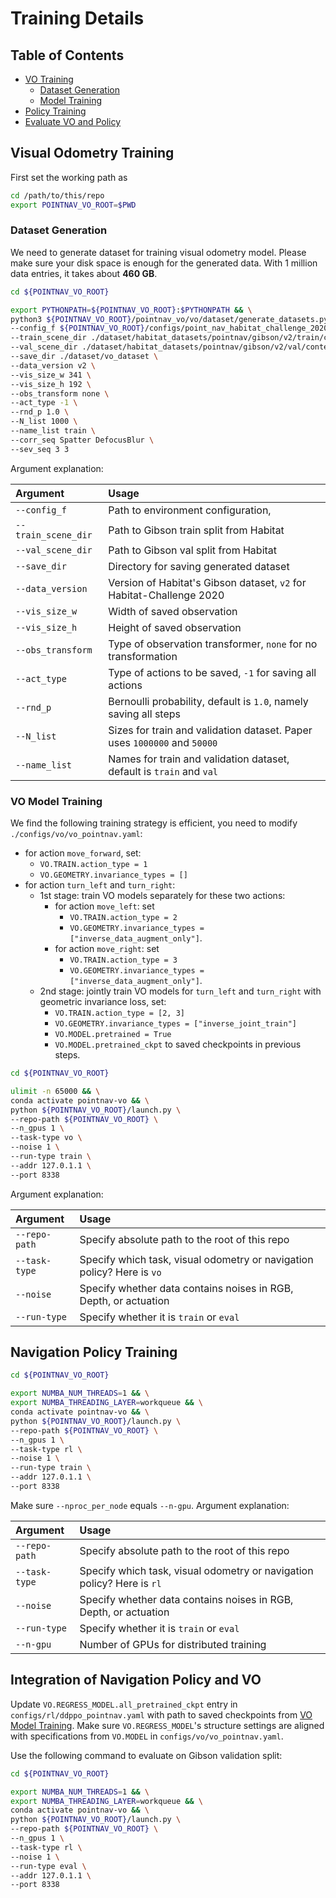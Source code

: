 # Training Details

## Table of Contents

- [VO Training](#visual-odometry-training)
  - [Dataset Generation](#dataset-generation)
  - [Model Training](#vo-model-training)
- [Policy Training](#navigation-policy-training)
- [Evaluate VO and Policy](#integration-of-navigation-policy-and-vo)

## Visual Odometry Training

First set the working path as

```bash
cd /path/to/this/repo
export POINTNAV_VO_ROOT=$PWD
```

### Dataset Generation

We need to generate dataset for training visual odometry model. Please make sure your disk space is enough for the generated data. With 1 million data entries, it takes about **460 GB**.

```bash
cd ${POINTNAV_VO_ROOT}

export PYTHONPATH=${POINTNAV_VO_ROOT}:$PYTHONPATH && \
python3 ${POINTNAV_VO_ROOT}/pointnav_vo/vo/dataset/generate_datasets.py \
--config_f ${POINTNAV_VO_ROOT}/configs/point_nav_habitat_challenge_2020.yaml \
--train_scene_dir ./dataset/habitat_datasets/pointnav/gibson/v2/train/content  \
--val_scene_dir ./dataset/habitat_datasets/pointnav/gibson/v2/val/content \
--save_dir ./dataset/vo_dataset \
--data_version v2 \
--vis_size_w 341 \
--vis_size_h 192 \
--obs_transform none \
--act_type -1 \
--rnd_p 1.0 \
--N_list 1000 \
--name_list train \
--corr_seq Spatter DefocusBlur \
--sev_seq 3 3
```

Argument explanation:

| Argument            | Usage                                                                    |
| :------------------ | :----------------------------------------------------------------------- |
| `--config_f`        | Path to environment configuration,                                       |
| `--train_scene_dir` | Path to Gibson train split from Habitat                                  |
| `--val_scene_dir`   | Path to Gibson val split from Habitat                                    |
| `--save_dir`        | Directory for saving generated dataset                                   |
| `--data_version`    | Version of Habitat's Gibson dataset, `v2` for Habitat-Challenge 2020     |
| `--vis_size_w`      | Width of saved observation                                               |
| `--vis_size_h`      | Height of saved observation                                              |
| `--obs_transform`   | Type of observation transformer, `none` for no transformation            |
| `--act_type`        | Type of actions to be saved, `-1` for saving all actions                 |
| `--rnd_p`           | Bernoulli probability, default is `1.0`, namely saving all steps         |
| `--N_list`          | Sizes for train and validation dataset. Paper uses `1000000` and `50000` |
| `--name_list`       | Names for train and validation dataset, default is `train` and `val`     |

### VO Model Training

We find the following training strategy is efficient, you need to modify `./configs/vo/vo_pointnav.yaml`:

- for action `move_forward`, set:
  - `VO.TRAIN.action_type = 1`
  - `VO.GEOMETRY.invariance_types = []`
- for action `turn_left` and `turn_right`:
  - 1st stage: train VO models separately for these two actions:
    - for action `move_left`: set
      - `VO.TRAIN.action_type = 2`
      - `VO.GEOMETRY.invariance_types = ["inverse_data_augment_only"]`.
    - for action `move_right`: set
      - `VO.TRAIN.action_type = 3`
      - `VO.GEOMETRY.invariance_types = ["inverse_data_augment_only"]`.
  - 2nd stage: jointly train VO models for `turn_left` and `turn_right` with geometric invariance loss, set:
    - `VO.TRAIN.action_type = [2, 3]`
    - `VO.GEOMETRY.invariance_types = ["inverse_joint_train"]`
    - `VO.MODEL.pretrained = True`
    - `VO.MODEL.pretrained_ckpt` to saved checkpoints in previous steps.

```bash
cd ${POINTNAV_VO_ROOT}

ulimit -n 65000 && \
conda activate pointnav-vo && \
python ${POINTNAV_VO_ROOT}/launch.py \
--repo-path ${POINTNAV_VO_ROOT} \
--n_gpus 1 \
--task-type vo \
--noise 1 \
--run-type train \
--addr 127.0.1.1 \
--port 8338
```

Argument explanation:

| Argument      | Usage                                                                  |
| :------------ | :--------------------------------------------------------------------- |
| `--repo-path` | Specify absolute path to the root of this repo                         |
| `--task-type` | Specify which task, visual odometry or navigation policy? Here is `vo` |
| `--noise`     | Specify whether data contains noises in RGB, Depth, or actuation       |
| `--run-type`  | Specify whether it is `train` or `eval`                                |

## Navigation Policy Training

```bash
cd ${POINTNAV_VO_ROOT}

export NUMBA_NUM_THREADS=1 && \
export NUMBA_THREADING_LAYER=workqueue && \
conda activate pointnav-vo && \
python ${POINTNAV_VO_ROOT}/launch.py \
--repo-path ${POINTNAV_VO_ROOT} \
--n_gpus 1 \
--task-type rl \
--noise 1 \
--run-type train \
--addr 127.0.1.1 \
--port 8338
```

Make sure `--nproc_per_node` equals `--n-gpu`. Argument explanation:

| Argument      | Usage                                                                  |
| :------------ | :--------------------------------------------------------------------- |
| `--repo-path` | Specify absolute path to the root of this repo                         |
| `--task-type` | Specify which task, visual odometry or navigation policy? Here is `rl` |
| `--noise`     | Specify whether data contains noises in RGB, Depth, or actuation       |
| `--run-type`  | Specify whether it is `train` or `eval`                                |
| `--n-gpu`     | Number of GPUs for distributed training                                |

## Integration of Navigation Policy and VO

Update `VO.REGRESS_MODEL.all_pretrained_ckpt` entry in `configs/rl/ddppo_pointnav.yaml` with path to saved checkpoints from [VO Model Training](#vo-model-training). Make sure `VO.REGRESS_MODEL`'s structure settings are aligned with specifications from `VO.MODEL` in `configs/vo/vo_pointnav.yaml`.

Use the following command to evaluate on Gibson validation split:

```bash
cd ${POINTNAV_VO_ROOT}

export NUMBA_NUM_THREADS=1 && \
export NUMBA_THREADING_LAYER=workqueue && \
conda activate pointnav-vo && \
python ${POINTNAV_VO_ROOT}/launch.py \
--repo-path ${POINTNAV_VO_ROOT} \
--n_gpus 1 \
--task-type rl \
--noise 1 \
--run-type eval \
--addr 127.0.1.1 \
--port 8338
```
